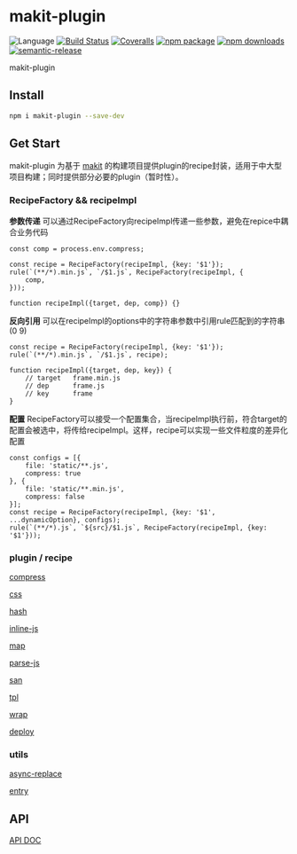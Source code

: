 # makit-plugin
![Language](https://img.shields.io/badge/-TypeScript-blue.svg)
[![Build Status](https://travis-ci.org/searchfe/makit-plugin.svg?branch=master)](https://travis-ci.org/searchfe/makit-plugin)
[![Coveralls](https://img.shields.io/coveralls/searchfe/makit-plugin.svg)](https://coveralls.io/github/searchfe/makit-plugin)
[![npm package](https://img.shields.io/npm/v/makit-plugin.svg)](https://www.npmjs.org/package/makit-plugin)
[![npm downloads](http://img.shields.io/npm/dm/makit-plugin.svg)](https://www.npmjs.org/package/makit-plugin)
[![semantic-release](https://img.shields.io/badge/%20%20%F0%9F%93%A6%F0%9F%9A%80-semantic--release-e10079.svg)](https://github.com/semantic-release/semantic-release)

makit-plugin

## Install

```bash
npm i makit-plugin --save-dev

```

## Get Start

makit-plugin 为基于 [makit](https://github.com/searchfe/makit) 的构建项目提供plugin的recipe封装，适用于中大型项目构建；同时提供部分必要的plugin（暂时性）。

### RecipeFactory && recipeImpl

**参数传递** 可以通过RecipeFactory向recipeImpl传递一些参数，避免在repice中耦合业务代码

```
const comp = process.env.compress;

const recipe = RecipeFactory(recipeImpl, {key: '$1'});
rule(`(**/*).min.js`, `/$1.js`, RecipeFactory(recipeImpl, {
    comp,
}));

function recipeImpl({target, dep, comp}) {}
```

**反向引用** 可以在recipeImpl的options中的字符串参数中引用rule匹配到的字符串($0~$9)

```
const recipe = RecipeFactory(recipeImpl, {key: '$1'});
rule(`(**/*).min.js`, `/$1.js`, recipe);

function recipeImpl({target, dep, key}) {
    // target   frame.min.js
    // dep      frame.js
    // key      frame
}
```

**配置** RecipeFactory可以接受一个配置集合，当recipeImpl执行前，符合target的配置会被选中，将传给recipeImpl。这样，recipe可以实现一些文件粒度的差异化配置


```
const configs = [{
    file: 'static/**.js',
    compress: true
}, {
    file: 'static/**.min.js',
    compress: false
}];
const recipe = RecipeFactory(recipeImpl, {key: '$1', ...dynamicOption}, configs);
rule(`(**/*).js`, `${src}/$1.js`, RecipeFactory(recipeImpl, {key: '$1'}));
```

### plugin / recipe

[compress](https://searchfe.github.io/makit-plugin/modules/_recipe_compress_.html)

[css](https://searchfe.github.io/makit-plugin/modules/_recipe_css_.html)

[hash](https://searchfe.github.io/makit-plugin/modules/_recipe_hash_.html)

[inline-js](https://searchfe.github.io/makit-plugin/modules/_recipe_inline_js_.html)

[map](https://searchfe.github.io/makit-plugin/modules/_recipe_map_.html)

[parse-js](https://searchfe.github.io/makit-plugin/modules/_recipe_parse_js_.html)

[san](https://searchfe.github.io/makit-plugin/modules/_recipe_san_.html)

[tpl](https://searchfe.github.io/makit-plugin/modules/_recipe_tpl_.html)

[wrap](https://searchfe.github.io/makit-plugin/modules/_recipe_wrap_.html)


[deploy](https://searchfe.github.io/makit-plugin/modules/_recipe_deploy_.html)

### utils

[async-replace](https://searchfe.github.io/makit-plugin/modules/_utils_async_replace_.html)

[entry](https://searchfe.github.io/makit-plugin/modules/_utils_entry_.html)

## API

[API DOC](https://searchfe.github.io/makit-plugin/)
